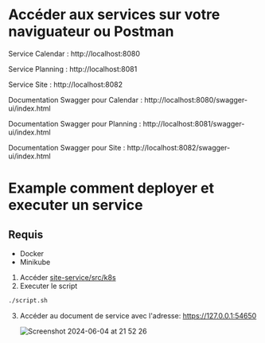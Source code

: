 
# Accéder aux services sur votre naviguateur ou Postman

Service Calendar : http://localhost:8080

Service Planning : http://localhost:8081

Service Site : http://localhost:8082

Documentation Swagger pour Calendar : http://localhost:8080/swagger-ui/index.html

Documentation Swagger pour Planning : http://localhost:8081/swagger-ui/index.html

Documentation Swagger pour Site : http://localhost:8082/swagger-ui/index.html

# Example comment deployer et executer un service

## Requis

- Docker
- Minikube

1. Accéder [site-service/src/k8s](https://github.com/thienkonphap/olympic-2024/tree/main/sites-service/k8s)
2. Executer le script

```sh
./script.sh
```
3. Accéder au document de service avec l'adresse: https://127.0.0.1:54650

   ![Screenshot 2024-06-04 at 21 52 26](https://github.com/thienkonphap/olympic-2024/assets/79655393/9a91623f-ec20-4d61-9485-42df4877d651)


